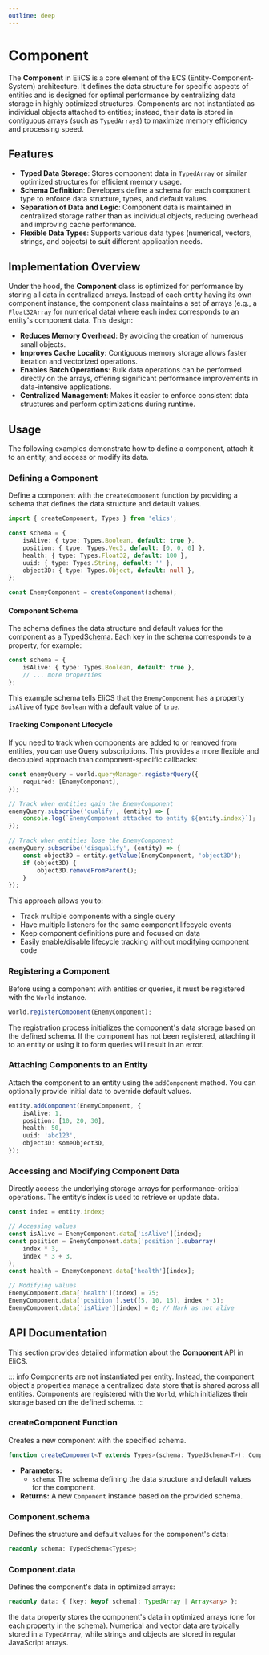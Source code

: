 ```yaml
---
outline: deep
---
```


# Component

The **Component** in EliCS is a core element of the ECS (Entity-Component-System) architecture. It defines the data structure for specific aspects of entities and is designed for optimal performance by centralizing data storage in highly optimized structures. Components are not instantiated as individual objects attached to entities; instead, their data is stored in contiguous arrays (such as `TypedArray`s) to maximize memory efficiency and processing speed.

## Features

- **Typed Data Storage**: Stores component data in `TypedArray` or similar optimized structures for efficient memory usage.
- **Schema Definition**: Developers define a schema for each component type to enforce data structure, types, and default values.
- **Separation of Data and Logic**: Component data is maintained in centralized storage rather than as individual objects, reducing overhead and improving cache performance.
- **Flexible Data Types**: Supports various data types (numerical, vectors, strings, and objects) to suit different application needs.

## Implementation Overview

Under the hood, the **Component** class is optimized for performance by storing all data in centralized arrays. Instead of each entity having its own component instance, the component class maintains a set of arrays (e.g., a `Float32Array` for numerical data) where each index corresponds to an entity's component data. This design:

- **Reduces Memory Overhead**: By avoiding the creation of numerous small objects.
- **Improves Cache Locality**: Contiguous memory storage allows faster iteration and vectorized operations.
- **Enables Batch Operations**: Bulk data operations can be performed directly on the arrays, offering significant performance improvements in data-intensive applications.
- **Centralized Management**: Makes it easier to enforce consistent data structures and perform optimizations during runtime.

## Usage

The following examples demonstrate how to define a component, attach it to an entity, and access or modify its data.

### Defining a Component

Define a component with the `createComponent` function by providing a schema that defines the data structure and default values.

```ts
import { createComponent, Types } from 'elics';

const schema = {
	isAlive: { type: Types.Boolean, default: true },
	position: { type: Types.Vec3, default: [0, 0, 0] },
	health: { type: Types.Float32, default: 100 },
	uuid: { type: Types.String, default: '' },
	object3D: { type: Types.Object, default: null },
};

const EnemyComponent = createComponent(schema);
```

#### Component Schema

The schema defines the data structure and default values for the component as a [TypedSchema](./types.md#typedschema-interface). Each key in the schema corresponds to a property, for example:

```ts
const schema = {
	isAlive: { type: Types.Boolean, default: true },
	// ... more properties
};
```

This example schema tells EliCS that the `EnemyComponent` has a property `isAlive` of type `Boolean` with a default value of `true`.

#### Tracking Component Lifecycle

If you need to track when components are added to or removed from entities, you can use Query subscriptions. This provides a more flexible and decoupled approach than component-specific callbacks:

```ts
const enemyQuery = world.queryManager.registerQuery({
	required: [EnemyComponent],
});

// Track when entities gain the EnemyComponent
enemyQuery.subscribe('qualify', (entity) => {
	console.log(`EnemyComponent attached to entity ${entity.index}`);
});

// Track when entities lose the EnemyComponent
enemyQuery.subscribe('disqualify', (entity) => {
	const object3D = entity.getValue(EnemyComponent, 'object3D');
	if (object3D) {
		object3D.removeFromParent();
	}
});
```

This approach allows you to:

- Track multiple components with a single query
- Have multiple listeners for the same component lifecycle events
- Keep component definitions pure and focused on data
- Easily enable/disable lifecycle tracking without modifying component code

### Registering a Component

Before using a component with entities or queries, it must be registered with the `World` instance.

```ts
world.registerComponent(EnemyComponent);
```

The registration process initializes the component's data storage based on the defined schema. If the component has not been registered, attaching it to an entity or using it to form queries will result in an error.

### Attaching Components to an Entity

Attach the component to an entity using the `addComponent` method. You can optionally provide initial data to override default values.

```ts
entity.addComponent(EnemyComponent, {
	isAlive: 1,
	position: [10, 20, 30],
	health: 50,
	uuid: 'abc123',
	object3D: someObject3D,
});
```

### Accessing and Modifying Component Data

Directly access the underlying storage arrays for performance-critical operations. The entity’s index is used to retrieve or update data.

```ts
const index = entity.index;

// Accessing values
const isAlive = EnemyComponent.data['isAlive'][index];
const position = EnemyComponent.data['position'].subarray(
	index * 3,
	index * 3 + 3,
);
const health = EnemyComponent.data['health'][index];

// Modifying values
EnemyComponent.data['health'][index] = 75;
EnemyComponent.data['position'].set([5, 10, 15], index * 3);
EnemyComponent.data['isAlive'][index] = 0; // Mark as not alive
```

## API Documentation

This section provides detailed information about the **Component** API in EliCS.

::: info
Components are not instantiated per entity. Instead, the component object's properties manage a centralized data store that is shared across all entities. Components are registered with the `World`, which initializes their storage based on the defined schema.
:::

### createComponent Function

Creates a new component with the specified schema.

```ts
function createComponent<T extends Types>(schema: TypedSchema<T>): Component<T>;
```

- **Parameters:**
  - `schema`: The schema defining the data structure and default values for the component.
- **Returns:** A new `Component` instance based on the provided schema.

### Component.schema

Defines the structure and default values for the component's data:

```ts
readonly schema: TypedSchema<Types>;
```

### Component.data

Defines the component's data in optimized arrays:

```ts
readonly data: { [key: keyof schema]: TypedArray | Array<any> };
```

the `data` property stores the component's data in optimized arrays (one for each property in the schema). Numerical and vector data are typically stored in a `TypedArray`, while strings and objects are stored in regular JavaScript arrays.

